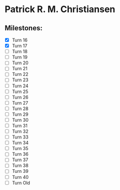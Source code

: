 # Patrick R. M. Christiansen
## Milestones:
- [X] Turn 16
- [X] Turn 17  
- [ ] Turn 18
- [ ] Turn 19
- [ ] Turn 20
- [ ] Turn 21
- [ ] Turn 22
- [ ] Turn 23
- [ ] Turn 24
- [ ] Turn 25
- [ ] Turn 26
- [ ] Turn 27
- [ ] Turn 28
- [ ] Turn 29
- [ ] Turn 30
- [ ] Turn 31
- [ ] Turn 32
- [ ] Turn 33
- [ ] Turn 34
- [ ] Turn 35
- [ ] Turn 36
- [ ] Turn 37
- [ ] Turn 38
- [ ] Turn 39
- [ ] Turn 40
- [ ] Turn Old
